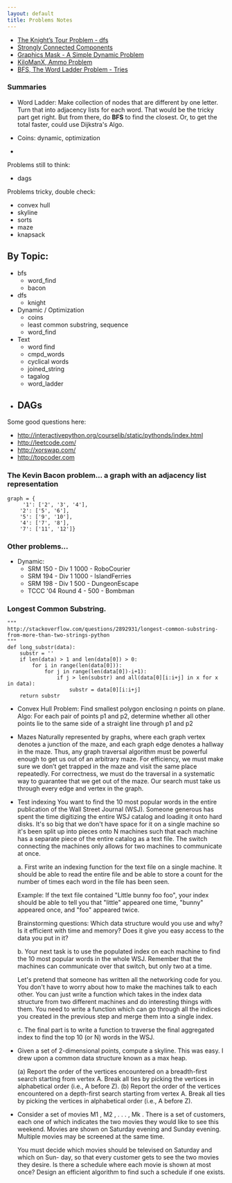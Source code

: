 ```yaml
---
layout: default
title: Problems Notes
---
```


- [The Knight’s Tour Problem - dfs][knights]
- [Strongly Connected Components][strongly_connected]
- [Graphics Mask - A Simple Dynamic Problem][graphics_mask]
- [KiloManX, Ammo Problem][kilo_man_x]
- [BFS, The Word Ladder Problem - Tries][word_ladder]


### Summaries

- Word Ladder: Make collection of nodes that are different by one letter. Turn that into adjacency lists for each word. That would be the tricky part get right. But from there, do **BFS** to find the closest. Or, to get the total faster, could use Dijkstra's Algo. 

- Coins: dynamic, optimization

- 
Problems still to think:
- dags

Problems tricky, double check:
- convex hull
- skyline
- sorts
- maze
- knapsack





## By Topic:

- bfs
    - word_find
    - bacon
- dfs
    - knight
- Dynamic / Optimization
    - coins
    - least common substring, sequence
    - word_find
- Text 
    - word find
    - cmpd_words
    - cyclical words
    - joined_string
    - tagalog
    - word_ladder
- DAGs
    - 


Some good questions here:
- http://interactivepython.org/courselib/static/pythonds/index.html
- http://leetcode.com/
- http://xorswap.com/
- http://topcoder.com


### The Kevin Bacon problem... a graph with an adjacency list representation

    graph = {
         '1': ['2', '3', '4'],
        '2': ['5', '6'],
        '5': ['9', '10'],
        '4': ['7', '8'],
        '7': ['11', '12']}


### Other problems...


- Dynamic: 
    - SRM 150 - Div 1 1000 - RoboCourier
    - SRM 194 - Div 1 1000 - IslandFerries
    - SRM 198 - Div 1 500 - DungeonEscape
    - TCCC '04 Round 4 - 500 - Bombman


### Longest Common Substring.

    """
    http://stackoverflow.com/questions/2892931/longest-common-substring-from-more-than-two-strings-python
    """
    def long_substr(data):
        substr = ''
        if len(data) > 1 and len(data[0]) > 0:
            for i in range(len(data[0])):
                for j in range(len(data[0])-i+1):
                    if j > len(substr) and all(data[0][i:i+j] in x for x in data):
                        substr = data[0][i:i+j]
        return substr


- Convex Hull
Problem: Find smallest polygon enclosing n points on plane.
Algo: For each pair of points p1 and p2, determine whether all other points lie to the same side of a straight line through p1 and p2


- Mazes 
Naturally represented by graphs, where each graph vertex denotes a junction of the maze, and each graph edge denotes a hallway in the maze. Thus, any graph traversal algorithm must be powerful enough to get us out of an arbitrary maze. For efficiency, we must make sure we don’t get trapped in the maze and visit the same place repeatedly. For correctness, we must do the traversal in a systematic way to guarantee that we get out of the maze. Our search must take us through every edge and vertex in the graph.

- Test indexing
    You want to find the 10 most popular words in the entire publication of the Wall Street Journal (WSJ). Someone generous has spent the time digitizing the entire WSJ catalog and loading it onto hard disks. It's so big that we don't have space for it on a single machine so it's been split up into pieces onto N machines such that each machine has a separate piece of the entire catalog as a text file. The switch connecting the machines only allows for two machines to communicate at once.
    
    a. First write an indexing function for the text file on a single machine. It should be able to read the entire file and be able to store a count for the number of times each word in the file has been seen. 
    
    Example: If the text file contained "Little bunny foo foo", your index should be able to tell you that "little" appeared one time, "bunny" appeared once, and "foo" appeared twice.
    
    Brainstorming questions: Which data structure would you use and why? Is it efficient with time and memory? Does it give you easy access to the data you put in it?
    
    b. Your next task is to use the populated index on each machine to find the 10 most popular words in the whole WSJ. Remember that the machines can communicate over that switch, but only two at a time.
    
    Let's pretend that someone has written all the networking code for you. You don't have to worry about how to make the machines talk to each other. You can just write a function which takes in the index data structure from two different machines and do interesting things with them. You need to write a function which can go through all the indices you created in the previous step and merge them into a single index.
    
    c. The final part is to write a function to traverse the final aggregated index to find the top 10 (or N) words in the WSJ.


- Given a set of 2-dimensional points, compute a skyline. This was easy. I drew upon a common data structure known as a max heap.

    (a) Report the order of the vertices encountered on a breadth-first search starting
    from vertex A. Break all ties by picking the vertices in alphabetical order (i.e.,
    A before Z).
    (b) Report the order of the vertices encountered on a depth-first search starting
    from vertex A. Break all ties by picking the vertices in alphabetical order (i.e.,
    A before Z).


- Consider a set of movies M1 , M2 , . . . , Mk . 
    There is a set of customers, each one
    of which indicates the two movies they would like to see this weekend. Movies are
    shown on Saturday evening and Sunday evening. Multiple movies may be screened
    at the same time.

    You must decide which movies should be televised on Saturday and which on Sun-
    day, so that every customer gets to see the two movies they desire. Is there a
    schedule where each movie is shown at most once? Design an efficient algorithm to
    find such a schedule if one exists.


[knights]: knights.html
[strongly_connected]: strongly_connected.html
[graphics_mask]: graphics_mask.html
[kilo_man_x]: kilo_man_x.html
[word_ladder]: word_ladder.html


